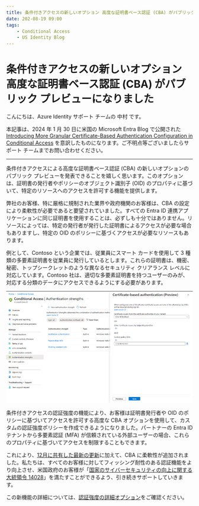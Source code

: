 ```yaml
---
title: 条件付きアクセスの新しいオプション 高度な証明書ベース認証 (CBA) がパブリック プレビューになりました
date: 202-08-19 09:00
tags:
    - Conditional Access
    - US Identity Blog
---
```


# 条件付きアクセスの新しいオプション 高度な証明書ベース認証 (CBA) がパブリック プレビューになりました

こんにちは、Azure Identity サポート チームの 中村 です。 
 
本記事は、2024 年 1 月 30 日に米国の Microsoft Entra Blog で公開された [Introducing More Granular Certificate-Based Authentication Configuration in Conditional Access](https://techcommunity.microsoft.com/t5/microsoft-entra-blog/introducing-more-granular-certificate-based-authentication/ba-p/2365668) を意訳したものになります。ご不明点等ございましたらサポート チームまでお問い合わせください。

---

条件付きアクセスによる高度な証明書ベース認証 (CBA) の新しいオプションのパブリック プレビューを発表できることを嬉しく思います。このオプションは、証明書の発行者やポリシーのオブジェクト識別子 (OID) のプロパティに基づいて、特定のリソースへのアクセスを許可する機能を提供します。

弊社のお客様、特に厳格に規制された業界や政府機関のお客様は、CBA の設定により柔軟性が必要であると要望されていました。すべての Entra ID 連携アプリケーションに同じ証明書を使用することは、必ずしも十分ではありません。リソースによっては、特定の発行者が発行した証明書によるアクセスが必要な場合もありますし、特定の OID のポリシーに基づくアクセスが必要なリソースもあります。

例として、Contoso という企業では、従業員にスマート カードを使用して 3 種類の多要素証明書を従業員に発行しているとします。これらの証明書は、機密、秘密、トップシークレットのような異なるセキュリティ クリアランス レベルに対応しています。Contoso 社は、適切な多要素証明書を持つユーザーのみが、対応する分類のデータにアクセスできるようにする必要があります。


![図 1: 認証強度 - 高度な CBA オプション](./Introducing-More-Granular-Certificate-Based-Authentication-Configuration/Introducing-More-Granular-Certificate-Based-Authentication-Configuration1.png)


条件付きアクセスの認証強度の機能により、お客様は証明書発行者や OID のポリシーに基づいてアクセスを許可する高度な CBA オプションを使用して、カスタムの認証強度ポリシーを作成できるようになりました。パートナーの Entra ID テナントから多要素認証 (MFA)  が信頼されている外部ユーザーの場合、これらのプロパティに基づいてアクセスを制限することもできます。 

これにより、[12月に共有した最新の更新](https://techcommunity.microsoft.com/t5/microsoft-entra-blog/advancing-cybersecurity-the-latest-enhancement-in-phishing/ba-p/2365681)に加えて、CBA に柔軟性が追加されました。私たちは、すべてのお客様に対してフィッシング耐性のある認証機能をより向上させ、米国政府のお客様が「[国家のサイバーセキュリティの向上に関する大統領令 14028](https://www.whitehouse.gov/briefing-room/presidential-actions/2021/05/12/executive-order-on-improving-the-nations-cybersecurity/)」を満たすことができるよう、引き続きサポートしていきます。

この新機能の詳細については、[認証強度の詳細オプション](https://learn.microsoft.com/en-us/entra/identity/authentication/concept-authentication-strength-advanced-options)をご確認ください。


